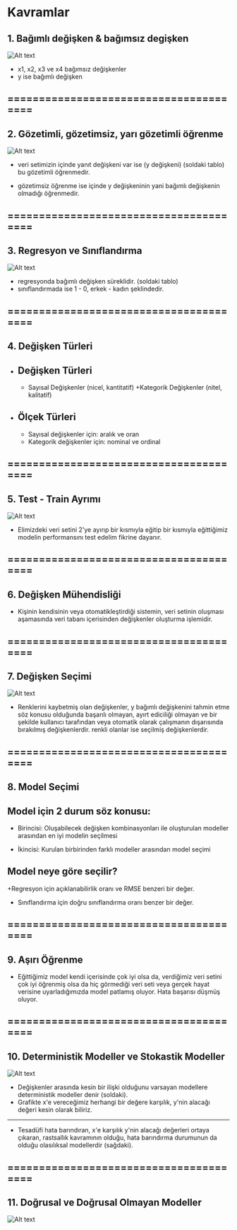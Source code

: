 # **Kavramlar**

## 1. **Bağımlı değişken & bağımsız degişken**

![Alt text](<photos/1 - bagimli - bagimsiz degisken.png>)

+ x1, x2, x3 ve x4 bağımsız değişkenler 
+ y ise bağımlı değişken

## =======================================


## 2. **Gözetimli, gözetimsiz, yarı gözetimli öğrenme**

![Alt text](<photos/2 - gozetimli gozetimsiz ogrenme.png>)

+ veri setimizin içinde yanıt değişkeni var ise (y değişkeni) (soldaki tablo) bu gözetimli öğrenmedir.

+ gözetimsiz öğrenme ise içinde y değişkeninin yani bağımlı değişkenin olmadığı öğrenmedir.

## =======================================

## **3. Regresyon ve Sınıflandırma**

![Alt text](<photos/3 - regresyon ve siniflandirma.png>)

+ regresyonda bağımlı değişken süreklidir. (soldaki tablo)
+ sınıflandırmada ise 1 - 0, erkek - kadın şeklindedir.

## =======================================

## **4. Değişken Türleri**

+ ## Değişken Türleri
    + Sayısal Değişkenler (nicel, kantitatif)
    +Kategorik Değişkenler (nitel, kalitatif)

+ ## Ölçek Türleri
    + Sayısal değişkenler için: aralık ve oran
    + Kategorik değişkenler için: nominal ve ordinal

## =======================================

## **5. Test - Train Ayrımı**

![Alt text](<photos/4 - test train ayrimi.png>)

+ Elimizdeki veri setini 2'ye ayırıp bir kısmıyla eğitip bir kısmıyla eğittiğimiz modelin performansını test edelim fikrine dayanır.

## =======================================

## **6. Değişken Mühendisliği**

+ Kişinin kendisinin veya otomatikleştirdiği sistemin, veri setinin oluşması aşamasında veri tabanı içerisinden değişkenler oluşturma işlemidir.

## =======================================

## **7. Değişken Seçimi**

![Alt text](<photos/5 - degisken secimi.png>)

+ Renklerini kaybetmiş olan değişkenler, y bağımlı değişkenini tahmin etme söz konusu olduğunda başarılı olmayan, ayırt ediciliği olmayan ve bir şekilde kullanıcı tarafından veya otomatik olarak çalışmanın dışarısında bırakılmış değişkenlerdir. renkli olanlar ise seçilmiş değişkenlerdir.

## =======================================

## **8. Model Seçimi**

## Model için 2 durum söz konusu:

+ Birincisi: Oluşabilecek değişken kombinasyonları ile oluşturulan modeller arasından en iyi modelin seçilmesi

+ İkincisi: Kurulan birbirinden farklı modeller arasından model seçimi

## Model neye göre seçilir?

+Regresyon için açıklanabilirlik oranı ve RMSE benzeri bir değer.

+ Sınıflandırma için doğru sınıflandırma oranı benzer bir değer.

## =======================================

## **9. Aşırı Öğrenme**

+ Eğittiğimiz model kendi içerisinde çok iyi olsa da, verdiğimiz veri setini çok iyi öğrenmiş olsa da hiç görmediği veri seti veya gerçek hayat verisine uyarladığımızda model patlamış oluyor. Hata başarısı düşmüş oluyor.

## =======================================

## **10. Deterministik Modeller ve Stokastik Modeller**

![Alt text](<photos/6 - deterministik - stokastik model.png>)

+ Değişkenler arasında kesin bir ilişki olduğunu varsayan modellere deterministik modeller denir (soldaki). 
+ Grafikte x'e vereceğimiz herhangi bir değere karşılık, y'nin alacağı değeri kesin olarak biliriz.
---
+ Tesadüfi hata barındıran, x'e karşılık y'nin alacağı değerleri ortaya çıkaran, rastsallık kavramının olduğu, hata barındırma durumunun da olduğu olasılıksal modellerdir (sağdaki).

## =======================================

## **11. Doğrusal ve Doğrusal Olmayan Modeller**

![Alt text](<photos/7 - dogrusal - dogrusal olmayan modeller.png>)